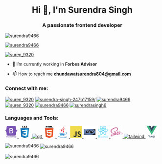<h1 align="center">Hi 👋, I'm Surendra Singh</h1>
<h3 align="center">A passionate frontend developer</h3>

<p align="left"> <img src="https://komarev.com/ghpvc/?username=surendra9466&label=Profile%20views&color=0e75b6&style=flat" alt="surendra9466" /> </p>

<p align="left"> <a href="https://github.com/ryo-ma/github-profile-trophy"><img src="https://github-profile-trophy.vercel.app/?username=surendra9466" alt="surendra9466" /></a> </p>

<p align="left"> <a href="https://twitter.com/suren_9320" target="blank"><img src="https://img.shields.io/twitter/follow/suren_9320?logo=twitter&style=for-the-badge" alt="suren_9320" /></a> </p>

- 🔭 I’m currently working in **Forbes Advisor**

- 📫 How to reach me **chundawatsurendra804@gmail.com**

<h3 align="left">Connect with me:</h3>
<p align="left">
<a href="https://twitter.com/suren_9320" target="blank"><img align="center" src="https://raw.githubusercontent.com/rahuldkjain/github-profile-readme-generator/master/src/images/icons/Social/twitter.svg" alt="suren_9320" height="30" width="40" /></a>
<a href="https://linkedin.com/in/surendra-singh-247b17159/" target="blank"><img align="center" src="https://raw.githubusercontent.com/rahuldkjain/github-profile-readme-generator/master/src/images/icons/Social/linked-in-alt.svg" alt="surendra-singh-247b17159/" height="30" width="40" /></a>
<a href="https://codesandbox.com/surendra9466" target="blank"><img align="center" src="https://raw.githubusercontent.com/rahuldkjain/github-profile-readme-generator/master/src/images/icons/Social/codesandbox.svg" alt="surendra9466" height="30" width="40" /></a>
<a href="https://instagram.com/suren_9320" target="blank"><img align="center" src="https://raw.githubusercontent.com/rahuldkjain/github-profile-readme-generator/master/src/images/icons/Social/instagram.svg" alt="suren_9320" height="30" width="40" /></a>
<a href="https://www.leetcode.com/surendra9466" target="blank"><img align="center" src="https://raw.githubusercontent.com/rahuldkjain/github-profile-readme-generator/master/src/images/icons/Social/leet-code.svg" alt="surendra9466" height="30" width="40" /></a>
<a href="https://auth.geeksforgeeks.org/user/surendrasingh6" target="blank"><img align="center" src="https://raw.githubusercontent.com/rahuldkjain/github-profile-readme-generator/master/src/images/icons/Social/geeks-for-geeks.svg" alt="surendrasingh6" height="30" width="40" /></a>
</p>

<h3 align="left">Languages and Tools:</h3>
<p align="left"> <a href="https://getbootstrap.com" target="_blank" rel="noreferrer"> <img src="https://raw.githubusercontent.com/devicons/devicon/master/icons/bootstrap/bootstrap-plain-wordmark.svg" alt="bootstrap" width="40" height="40"/> </a> <a href="https://www.w3schools.com/css/" target="_blank" rel="noreferrer"> <img src="https://raw.githubusercontent.com/devicons/devicon/master/icons/css3/css3-original-wordmark.svg" alt="css3" width="40" height="40"/> </a> <a href="https://git-scm.com/" target="_blank" rel="noreferrer"> <img src="https://www.vectorlogo.zone/logos/git-scm/git-scm-icon.svg" alt="git" width="40" height="40"/> </a> <a href="https://www.w3.org/html/" target="_blank" rel="noreferrer"> <img src="https://raw.githubusercontent.com/devicons/devicon/master/icons/html5/html5-original-wordmark.svg" alt="html5" width="40" height="40"/> </a> <a href="https://www.java.com" target="_blank" rel="noreferrer"> <img src="https://raw.githubusercontent.com/devicons/devicon/master/icons/java/java-original.svg" alt="java" width="40" height="40"/> </a> <a href="https://developer.mozilla.org/en-US/docs/Web/JavaScript" target="_blank" rel="noreferrer"> <img src="https://raw.githubusercontent.com/devicons/devicon/master/icons/javascript/javascript-original.svg" alt="javascript" width="40" height="40"/> </a> <a href="https://www.php.net" target="_blank" rel="noreferrer"> <img src="https://raw.githubusercontent.com/devicons/devicon/master/icons/php/php-original.svg" alt="php" width="40" height="40"/> </a> <a href="https://reactjs.org/" target="_blank" rel="noreferrer"> <img src="https://raw.githubusercontent.com/devicons/devicon/master/icons/react/react-original-wordmark.svg" alt="react" width="40" height="40"/> </a> <a href="https://sass-lang.com" target="_blank" rel="noreferrer"> <img src="https://raw.githubusercontent.com/devicons/devicon/master/icons/sass/sass-original.svg" alt="sass" width="40" height="40"/> </a> <a href="https://tailwindcss.com/" target="_blank" rel="noreferrer"> <img src="https://www.vectorlogo.zone/logos/tailwindcss/tailwindcss-icon.svg" alt="tailwind" width="40" height="40"/> </a> <a href="https://vuejs.org/" target="_blank" rel="noreferrer"> <img src="https://raw.githubusercontent.com/devicons/devicon/master/icons/vuejs/vuejs-original-wordmark.svg" alt="vuejs" width="40" height="40"/> </a> </p>

<p><img align="left" src="https://github-readme-stats.vercel.app/api/top-langs?username=surendra9466&show_icons=true&locale=en&layout=compact" alt="surendra9466" /></p>

<p>&nbsp;<img align="center" src="https://github-readme-stats.vercel.app/api?username=surendra9466&show_icons=true&locale=en" alt="surendra9466" /></p>

<p><img align="center" src="https://github-readme-streak-stats.herokuapp.com/?user=surendra9466&" alt="surendra9466" /></p>
